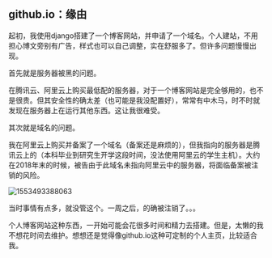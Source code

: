 ## github.io：缘由

起初，我使用django搭建了一个博客网站，并申请了一个域名。个人建站，不用担心博文旁别有广告，样式也可以自己调整，实在舒服多了。但许多问题慢慢出现。

首先就是服务器被黑的问题。

在腾讯云、阿里云上购买最低配的服务器，对于一个博客网站是完全够用的，也不是很贵。但其安全性的确太差（也可能是我没配置好），常常有中木马，时不时就发现在服务器上在运行其他东西。这让我很难受。

其次就是域名的问题。

我在阿里云上购买并备案了一个域名（备案还是麻烦的），但我指向的服务器是腾讯云上的（本科毕业到研究生开学这段时间，没法使用阿里云的学生主机）。大约在2018年末的时候，被告由于此域名未指向阿里云中的服务器，将面临备案被注销的风险。

![1553493388063](C:\Users\lian_\AppData\Roaming\Typora\typora-user-images\1553493388063.png)

当时事情有点多，就没管这个。一周之后，的确被注销了。。。

个人博客网站这种东西，一开始可能会花很多时间和精力去搭建。但是，太懒的我不想花时间去维护。想想还是觉得像github.io这种可定制的个人主页，比较适合我。